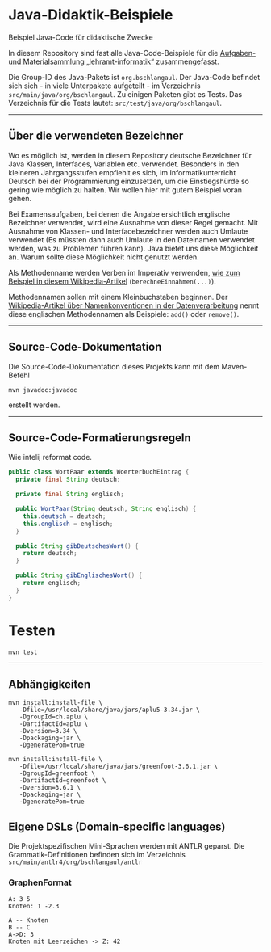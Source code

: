 # Java-Didaktik-Beispiele

Beispiel Java-Code für didaktische Zwecke

In diesem Repository sind fast alle Java-Code-Beispiele für die
[Aufgaben- und Materialsammlung „lehramt-informatik“](https://github.com/hbschlang/lehramt-informatik)
zusammengefasst.

Die Group-ID des Java-Pakets ist `org.bschlangaul`. Der Java-Code
befindet sich sich - in viele Unterpakete aufgeteilt - im Verzeichnis
`src/main/java/org/bschlangaul`. Zu einigen Paketen gibt es Tests. Das
Verzeichnis für die Tests lautet: `src/test/java/org/bschlangaul`.

------------------------------------------------------------------------

## Über die verwendeten Bezeichner

Wo es möglich ist, werden in diesem Repository deutsche Bezeichner für
Java Klassen, Interfaces, Variablen etc. verwendet. Besonders in den
kleineren Jahrgangsstufen empfiehlt es sich, im Informatikunterricht
Deutsch bei der Programmierung einzusetzen, um die Einstiegshürde so
gering wie möglich zu halten. Wir wollen hier mit gutem Beispiel voran
gehen.


Bei Examensaufgaben, bei denen die Angabe ersichtlich englische
Bezeichner verwendet, wird eine Ausnahme von dieser Regel gemacht. Mit
Ausnahme von Klassen- und Interfacebezeichner werden auch Umlaute
verwendet (Es müssten dann auch Umlaute in den Dateinamen verwendet
werden, was zu Problemen führen kann). Java bietet uns diese Möglichkeit
an. Warum sollte diese Möglichkeit nicht genutzt werden.

Als Methodenname werden Verben im Imperativ verwenden, [wie zum Beispiel
in diesem
Wikipedia-Artikel](https://de.wikipedia.org/wiki/Methode_(Programmierung)#Beispiel)
(`berechneEinnahmen(...)`).

Methodennamen sollen mit einem Kleinbuchstaben beginnen. Der
[Wikipedia-Artikel über Namenkonventionen in der
Datenverarbeitung](https://de.wikipedia.org/wiki/Namenskonvention_(Datenverarbeitung)#Namenskonventionen_für_Java)
nennt diese englischen Methodennamen als Beispiele: `add()` oder
`remove()`.

------------------------------------------------------------------------

## Source-Code-Dokumentation

Die Source-Code-Dokumentation dieses Projekts kann mit dem Maven-Befehl

```
mvn javadoc:javadoc
```

erstellt werden.

------------------------------------------------------------------------

## Source-Code-Formatierungsregeln



Wie intelij reformat code.

```java
public class WortPaar extends WoerterbuchEintrag {
  private final String deutsch;

  private final String englisch;

  public WortPaar(String deutsch, String englisch) {
    this.deutsch = deutsch;
    this.englisch = englisch;
  }

  public String gibDeutschesWort() {
    return deutsch;
  }

  public String gibEnglischesWort() {
    return englisch;
  }
}
```





# Testen

```
mvn test
```

------------------------------------------------------------------------

## Abhängigkeiten

```
mvn install:install-file \
   -Dfile=/usr/local/share/java/jars/aplu5-3.34.jar \
   -DgroupId=ch.aplu \
   -DartifactId=aplu \
   -Dversion=3.34 \
   -Dpackaging=jar \
   -DgeneratePom=true
```

```
mvn install:install-file \
   -Dfile=/usr/local/share/java/jars/greenfoot-3.6.1.jar \
   -DgroupId=greenfoot \
   -DartifactId=greenfoot \
   -Dversion=3.6.1 \
   -Dpackaging=jar \
   -DgeneratePom=true
```

## Eigene DSLs (Domain-specific languages)

Die Projektspezifischen Mini-Sprachen werden mit ANTLR geparst. Die
Grammatik-Definitionen befinden sich im Verzeichnis
`src/main/antlr4/org/bschlangaul/antlr`

### GraphenFormat

```
A: 3 5
Knoten: 1 -2.3

A -- Knoten
B -- C
A->D: 3
Knoten mit Leerzeichen -> Z: 42
```
